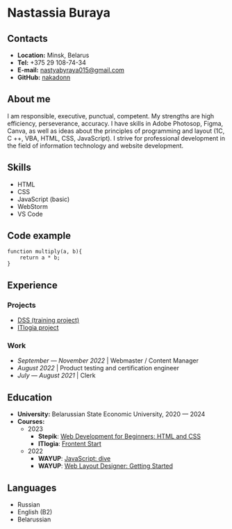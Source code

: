 # Nastassia Buraya
## Contacts
* __Location:__ Minsk, Belarus
* __Tel:__ +375 29 108-74-34
* __E-mail:__ nastyabyraya015@gmail.com
* __GitHub:__ [nakadonn](https://nakadonn.github.io)
## About me
I am responsible, executive, punctual, competent. My strengths are high efficiency, perseverance, accuracy. I have skills in Adobe Photosop, Figma, Canva, as well as ideas about the principles of programming and layout (1C, C ++, VBA, HTML, CSS, JavaScript).
I strive for professional development in the field of information technology and website development.
## Skills
* HTML
* CSS
* JavaScript (basic)
* WebStorm
* VS Code
## Code example
```
function multiply(a, b){
    return a * b;
}
```
## Experience
### Projects
* [DSS (training project)](https://nakadonn.github.io/hurwitz-criterion/)
* [ITlogia project](https://nakadonn.github.io/cars-hw/)
### Work
* _September — November 2022_ | Webmaster / Content Manager
* _August 2022_ | Product testing and certification engineer
* _July — August 2021_ | Clerk
## Education
* __University:__ Belarussian State Economic University, 2020 — 2024
* __Courses:__
    + 2023
        - __Stepik__: [Web Development for Beginners: HTML and CSS](https://disk.yandex.ru/i/V7B1ZSNZRqccjw)
        - __ITlogia__: [Frontent Start](https://disk.yandex.ru/i/ytLipuBRL57trg)
    + 2022
        - __WAYUP__: [JavaScript: dive](https://disk.yandex.ru/i/9lyQ5FAd6DTOYQ)
        - __WAYUP__: [Web Layout Designer: Getting Started](https://disk.yandex.ru/i/Pj7OWjzBws9IUg)
## Languages
* Russian
* English (B2)
* Belarussian
